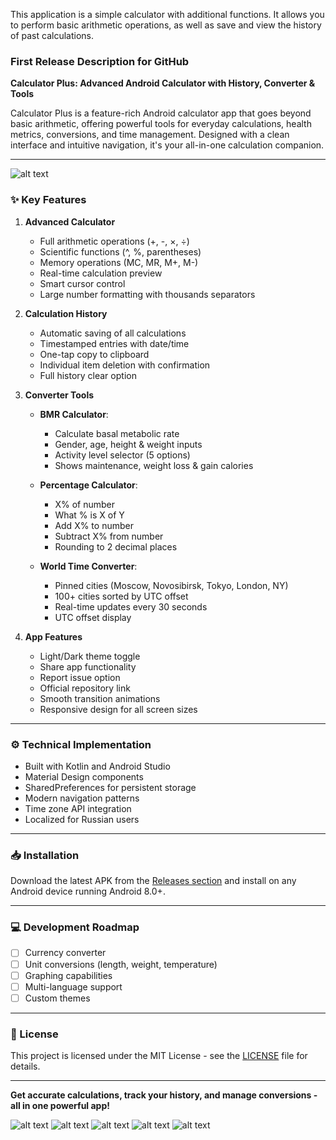 This application is a simple calculator with additional functions. It allows you to perform basic arithmetic operations, as well as save and view the history of past calculations.

### First Release Description for GitHub

**Calculator Plus: Advanced Android Calculator with History, Converter & Tools**

Calculator Plus is a feature-rich Android calculator app that goes beyond basic arithmetic, offering powerful tools for everyday calculations, health metrics, conversions, and time management. Designed with a clean interface and intuitive navigation, it's your all-in-one calculation companion.

---
![alt text](https://github.com/DrongoSV/Simple-Calculator/blob/main/app/src/main/plus1%20(2).jpg)

### ✨ Key Features

1. **Advanced Calculator**
   - Full arithmetic operations (+, -, ×, ÷)
   - Scientific functions (^, %, parentheses)
   - Memory operations (MC, MR, M+, M-)
   - Real-time calculation preview
   - Smart cursor control
   - Large number formatting with thousands separators

2. **Calculation History**
   - Automatic saving of all calculations
   - Timestamped entries with date/time
   - One-tap copy to clipboard
   - Individual item deletion with confirmation
   - Full history clear option

3. **Converter Tools**
   - **BMR Calculator**: 
     - Calculate basal metabolic rate
     - Gender, age, height & weight inputs
     - Activity level selector (5 options)
     - Shows maintenance, weight loss & gain calories
   
   - **Percentage Calculator**:
     - X% of number
     - What % is X of Y
     - Add X% to number
     - Subtract X% from number
     - Rounding to 2 decimal places

   - **World Time Converter**:
     - Pinned cities (Moscow, Novosibirsk, Tokyo, London, NY)
     - 100+ cities sorted by UTC offset
     - Real-time updates every 30 seconds
     - UTC offset display

4. **App Features**
   - Light/Dark theme toggle
   - Share app functionality
   - Report issue option
   - Official repository link
   - Smooth transition animations
   - Responsive design for all screen sizes

---

### ⚙️ Technical Implementation
- Built with Kotlin and Android Studio
- Material Design components
- SharedPreferences for persistent storage
- Modern navigation patterns
- Time zone API integration
- Localized for Russian users

---

### 📥 Installation
Download the latest APK from the [Releases section](link-to-releases) and install on any Android device running Android 8.0+.

---

### 💻 Development Roadmap
- [ ] Currency converter
- [ ] Unit conversions (length, weight, temperature)
- [ ] Graphing capabilities
- [ ] Multi-language support
- [ ] Custom themes

---

### 📜 License
This project is licensed under the MIT License - see the [LICENSE](LICENSE) file for details.

---

**Get accurate calculations, track your history, and manage conversions - all in one powerful app!**

![alt text](https://github.com/DrongoSV/Simple-Calculator/blob/main/app/src/main/plus1%20(1).jpg)
![alt text](https://github.com/DrongoSV/Simple-Calculator/blob/main/app/src/main/plus1%20(3).jpg)
![alt text](https://github.com/DrongoSV/Simple-Calculator/blob/main/app/src/main/plus1%20(4).jpg)
![alt text](https://github.com/DrongoSV/Simple-Calculator/blob/main/app/src/main/plus1%20(5).jpg)
![alt text](https://github.com/DrongoSV/Simple-Calculator/blob/main/app/src/main/plus1%20(6).jpg)
